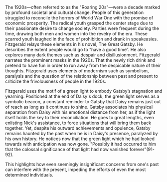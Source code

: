 The 1920s—often referred to as the "Roaring 20s"—were a decade marked by profound societal and cultural change. People of this generation struggled to reconcile the horrors of World War One with the promise of economic prosperity. The radical youth grasped the center stage due to their passionate desire to change society. Parties were frequent during the time, drawing both men and women into the revelry of the era. These scarred youth laughed in the face of prohibition and drank in speakeasies. Fitzgerald relays these elements in his novel, The Great Gatsby. He describes the extent people would go to “have a good time”. He also explores many dark themes such as despair and disillusionment. Fitzgerald narrates the prominent masks in the 1920s.   That the newly rich drink and pretend to have fun in order to run away from the despicable nature of their thoughts. Fitzgerald uses elements of modernism such as symbolism, paralysis and the question of the relationship between past and present to criticize the frivolousness of people in the 1920s.

Fitzgerald uses the motif of a green light to embody Gatsby’s stagnation and yearning. Positioned at the end of Daisy's dock, the green light serves as a symbolic beacon, a constant reminder to Gatsby that Daisy remains just out of reach as long as it continues to shine. Gatsby associates his physical separation from Daisy with his emotional distance from her, as if the light itself holds the key to their reconciliation. He goes to great lengths, even enlisting Nick's assistance, to force situations that will bring them back together. Yet, despite his outward achievements and opulence, Gatsby remains haunted by the past when he is in Daisy's presence, paralyzed by his own history. He notices now that the green light which he had looked towards with anticipation was now gone. "Possibly it had occurred to him that the colossal significance of that light had now vanished forever"(91-92). 

This highlights how even seemingly insignificant concerns from one's past can interfere with the present, impeding the efforts of even the most determined individuals.